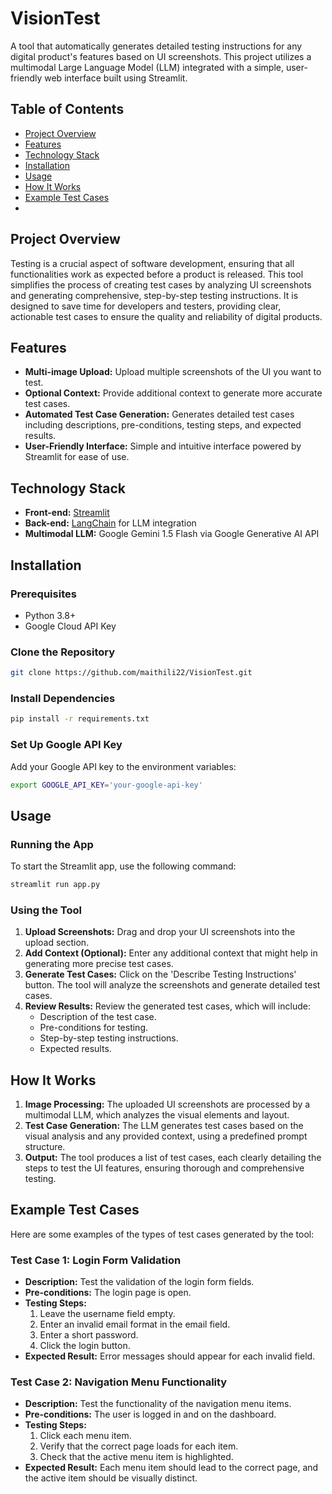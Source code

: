 # VisionTest

A tool that automatically generates detailed testing instructions for any digital product's features based on UI screenshots. This project utilizes a multimodal Large Language Model (LLM) integrated with a simple, user-friendly web interface built using Streamlit.

## Table of Contents

- [Project Overview](#project-overview)
- [Features](#features)
- [Technology Stack](#technology-stack)
- [Installation](#installation)
- [Usage](#usage)
- [How It Works](#how-it-works)
- [Example Test Cases](#example-test-cases)
-

## Project Overview

Testing is a crucial aspect of software development, ensuring that all functionalities work as expected before a product is released. This tool simplifies the process of creating test cases by analyzing UI screenshots and generating comprehensive, step-by-step testing instructions. It is designed to save time for developers and testers, providing clear, actionable test cases to ensure the quality and reliability of digital products.

## Features

- **Multi-image Upload:** Upload multiple screenshots of the UI you want to test.
- **Optional Context:** Provide additional context to generate more accurate test cases.
- **Automated Test Case Generation:** Generates detailed test cases including descriptions, pre-conditions, testing steps, and expected results.
- **User-Friendly Interface:** Simple and intuitive interface powered by Streamlit for ease of use.

## Technology Stack

- **Front-end:** [Streamlit](https://streamlit.io/)
- **Back-end:** [LangChain](https://www.langchain.com/) for LLM integration
- **Multimodal LLM:** Google Gemini 1.5 Flash via Google Generative AI API

## Installation

### Prerequisites

- Python 3.8+
- Google Cloud API Key

### Clone the Repository

```bash
git clone https://github.com/maithili22/VisionTest.git

```

### Install Dependencies

```bash
pip install -r requirements.txt
```

### Set Up Google API Key

Add your Google API key to the environment variables:

```bash
export GOOGLE_API_KEY='your-google-api-key'
```

## Usage

### Running the App

To start the Streamlit app, use the following command:

```bash
streamlit run app.py
```

### Using the Tool

1. **Upload Screenshots:** Drag and drop your UI screenshots into the upload section.
2. **Add Context (Optional):** Enter any additional context that might help in generating more precise test cases.
3. **Generate Test Cases:** Click on the 'Describe Testing Instructions' button. The tool will analyze the screenshots and generate detailed test cases.
4. **Review Results:** Review the generated test cases, which will include:
   - Description of the test case.
   - Pre-conditions for testing.
   - Step-by-step testing instructions.
   - Expected results.

## How It Works

1. **Image Processing:** The uploaded UI screenshots are processed by a multimodal LLM, which analyzes the visual elements and layout.
2. **Test Case Generation:** The LLM generates test cases based on the visual analysis and any provided context, using a predefined prompt structure.
3. **Output:** The tool produces a list of test cases, each clearly detailing the steps to test the UI features, ensuring thorough and comprehensive testing.

## Example Test Cases

Here are some examples of the types of test cases generated by the tool:

### Test Case 1: Login Form Validation
- **Description:** Test the validation of the login form fields.
- **Pre-conditions:** The login page is open.
- **Testing Steps:**
  1. Leave the username field empty.
  2. Enter an invalid email format in the email field.
  3. Enter a short password.
  4. Click the login button.
- **Expected Result:** Error messages should appear for each invalid field.

### Test Case 2: Navigation Menu Functionality
- **Description:** Test the functionality of the navigation menu items.
- **Pre-conditions:** The user is logged in and on the dashboard.
- **Testing Steps:**
  1. Click each menu item.
  2. Verify that the correct page loads for each item.
  3. Check that the active menu item is highlighted.
- **Expected Result:** Each menu item should lead to the correct page, and the active item should be visually distinct.
